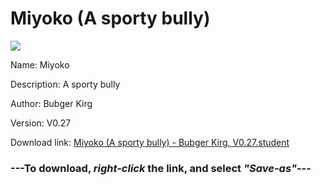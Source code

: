 # Miyoko (A sporty bully)

<img src = "https://raw.githubusercontent.com/Arbiter1223/Koukou-Gurashi-Custom-Students/master/Students/Files/Miyoko%20(A%20sporty%20bully).png">

Name: Miyoko

Description: A sporty bully

Author: Bubger Kirg

Version: V0.27

Download link: <a href="https://raw.githubusercontent.com/Arbiter1223/Koukou-Gurashi-Custom-Students/master/Students/Files/Miyoko%20(A%20sporty%20bully)%20-%20Bubger%20Kirg%2C%20V0.27.student">Miyoko (A sporty bully) - Bubger Kirg, V0.27.student</a>

### ---**To download, _right-click_ the link, and select _"Save-as"_**---

